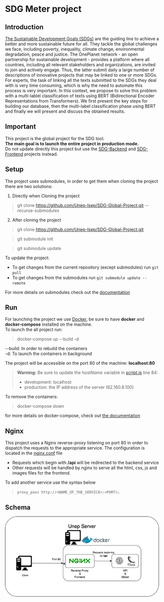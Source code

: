 # SDG Meter project

## Introduction

[The Sustainable Development Goals (SDGs)](http://62.160.8.100/#sdgs) are the guiding line to
achieve a better and more sustainable future for all. They tackle the global challenges we face, including poverty, inequality, climate change, environmental
degradation, peace and justice. The OnePlanet network - an open partnership
for sustainable development - provides a platform where all countries, including
all relevant stakeholders and organizations, are invited to join and actively engage. Thus, the latter submit daily a large number of descriptions of innovative
projects that may be linked to one or more SDGs. For experts, the task of linking all the texts submitted to the SDGs they deal with is very time consuming,
which is why the need to automate this process is very important. In this context,
we propose to solve this problem with a multi-lablel classification of texts using BERT (Bidirectional Encoder Representations from Transformers). We first
present the key steps for building our database, then the multi-label classification
phase using BERT and finally we will present and discuss the obtained results.

## Important
This project is the global project for the SDG tool.  
**The main goal is to launch the entire project in production mode.**  
Do not update directly this project but use the [SDG-Backend](https://github.com/UNEP-Economy-Division/SDG-Meter-Backend) and [SDG-Frontend](https://github.com/UNEP-Economy-Division/SDG-Meter-Frontend) projects instead.


## Setup

The project uses submodules, in order to get them when cloning the project there are two solutions:

1. Directly when Cloning the project
> git clone https://github.com/Unep-Isep/SDG-Global-Project.git --recurse-submodules

2. After cloning the project
> git clone https://github.com/Unep-Isep/SDG-Global-Project.git  

> git submodule init

> git submodule update


To update the project:

- To get changes from the current repository (except submodules) run `git pull`
- To get changes from the submodules run `git submodule update --remote`

For more details on submodules check out the [documentation](https://git-scm.com/book/en/v2/Git-Tools-Submodules)

## Run

For launching the project we use [Docker](https://www.docker.com/), be sure to have **docker** and **docker-compose** installed on the machine.  
To launch the all project run:

> docker-compose up --build -d  

--build: In order to rebuild the containers   
-d: To launch the containers in background

The project will be accessible on the port 80 of the machine: **localhost:80**

>**Warning:** Be sure to update the *hostName* variable in [script.js](SDG-Frontend/js/scripts.js) line 84:
>- development: localhost
>- production: the IP address of the server (62.160.8.100)  

To remove the containers:
> docker-compose down


for more details on docker-compose, check out [the documentation](https://docs.docker.com/compose/)


## Nginx

This project uses a Nginx reverse-proxy listening on port 80 in order to dispatch the requests to the appropriate service.
The configuration is located in the [nginx.conf](nginx.conf) file
- Requests which begin with **/api** will be redirected to the backend service
- Other requests will be handled by nginx to serve all the html, css, js and images files for the frontend.

To add another service use the syntax below
> `proxy_pass http://<NAME_OF_THE_SERVICE>:<PORT>;`

## Schema

![](unep_infra.png)
